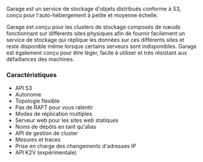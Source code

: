 Garage est un service de stockage d'objets distribués conforme à S3, conçu pour l'auto-hébergement à petite et moyenne échelle.

Garage est conçu pour les clusters de stockage composés de nœuds fonctionnant sur différents sites physiques afin de fournir facilement un service de stockage qui réplique les données sur ces différents sites et reste disponible même lorsque certains serveurs sont indisponibles. Garage est également conçu pour être léger, facile à utiliser et très résistant aux défaillances des machines.

### Caractéristiques

- API S3
- Autonome
- Topologie flexible
- Pas de RAFT pour vous ralentir
- Modes de réplication multiples
- Serveur web pour les sites web statiques
- Noms de dépôts en tant qu'alias
- API de gestion de cluster
- Mesures et traces
- Prise en charge des changements d'adresses IP
- API K2V (expérimentale)
